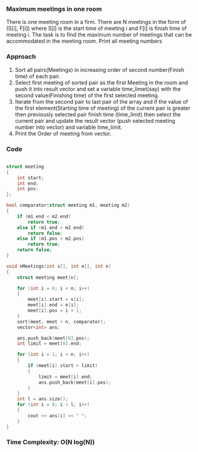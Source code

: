### Maximum meetings in one room

There is one meeting room in a firm. There are N meetings in the form of (S[i], F[i]) where S[i] is the start time of meeting i and F[i] is finish time of meeting i. The task is to find the maximum number of meetings that can be accommodated in the meeting room. Print all meeting numbers

### Approach

1. Sort all pairs(Meetings) in increasing order of second number(Finish time) of each pair.
2. Select first meeting of sorted pair as the first Meeting in the room and push it into result vector and set a variable time_limet(say) with the second value(Finishing time) of the first selected meeting.
3. Iterate from the second pair to last pair of the array and if the value of the first element(Starting time of meeting) of the current pair is greater then previously selected pair finish time (time_limit) then select the current pair and update the result vector (push selected meeting number into vector) and variable time_limit.
4. Print the Order of meeting from vector.

### Code

```cpp

struct meeting
{
    int start;
    int end;
    int pos;
};

bool comparator(struct meeting m1, meeting m2)
{
    if (m1.end < m2.end)
        return true;
    else if (m1.end > m2.end)
        return false;
    else if (m1.pos < m2.pos)
        return true;
    return false;
}

void nMeetings(int s[], int e[], int n)
{
    struct meeting meet[n];

    for (int i = 0; i < n; i++)
    {
        meet[i].start = s[i];
        meet[i].end = e[i];
        meet[i].pos = i + 1;
    }
    sort(meet, meet + n, comparator);
    vector<int> ans;

    ans.push_back(meet[0].pos);
    int limit = meet[0].end;

    for (int i = 1; i < n; i++)
    {
        if (meet[i].start > limit)
        {
            limit = meet[i].end;
            ans.push_back(meet[i].pos);
        }
    }
    int l = ans.size();
    for (int i = 0; i < l; i++)
    {
        cout << ans[i] << " ";
    }
}
```

### Time Complexity: O(N log(N))
